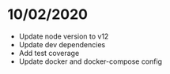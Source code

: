 # 10/02/2020
- Update node version to v12
- Update dev dependencies
- Add test coverage
- Update docker and docker-compose config

